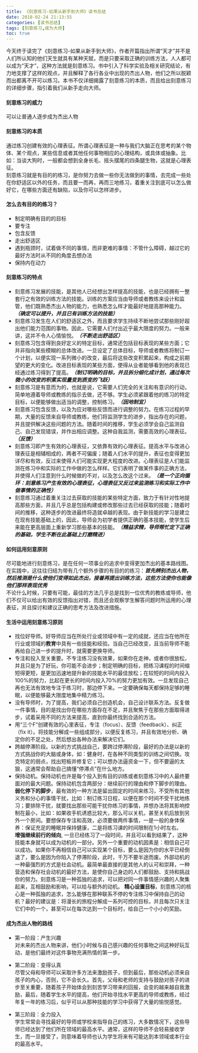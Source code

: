 ```yaml
---
title: 《刻意练习-如果从新手到大师》读书总结
date: 2018-02-24 21:13:55
categories: [读书总结]
tags: [刻意练习,成为大师]
toc: true
---
```


今天终于读完了《刻意练习-如果从新手到大师》，作者开篇指出所谓“天才”并不是人们所认知的他们天生就具有某种天赋，而是只要采取正确的训练方法，人人都可以成为“天才”，这种方法就是刻意练习。书中引入了科学实验及相关研究结论，有力地支撑了这样的观点，并且解释了各行各业中出现的杰出人物，他们之所以脱颖而出都离不开可以练习。本书不仅详细揭露了刻意练习的本质，而且给出刻意练习的详细步骤，指引着我们从新手走向大师。

<!--more-->

#### 刻意练习的威力
 可以让普通人逐步成为杰出人物

#### 刻意练习的本质
通过练习创建有效的心理表征。所谓心理表征是一种与我们大脑正在思考的某个物体、某个观点，某些信息或者其他任何事物相应的心理结构，或具体或抽象。比如：当谈大狗时，一般都会想到全身长毛、摇头摆尾的四条腿生物，这就是心理表征。<br>
刻意练习就是有目的的练习，是你努力去做一些你无法做到的事情，去完成一些处在你舒适区以外的任务，而且要一而再，再而三地练习，着重关注到底可以怎么做好它，在哪些方面还有缺陷，以及你可以怎样进步。

#### 怎么去有目的的练习？
* 制定明确有目的的目标
* 要专注
* 包含反馈
* 走出舒适区
* 遇到瓶颈时，试着做不同的事情，而非更难的事情：不管什么障碍，越过它的最好方法时从不同的角度去想办法
* 保持内在动力

#### 刻意练习的特点
* 刻意练习发展的技能，是其他人已经想出怎样提高的技能，也是已经拥有一整套行之有效的训练方法的技能。训练的方案应当由导师或者教练来设计和监管，他们既熟悉杰出人物的能力，也熟悉怎么样才能最好地提高那种能力。***（确定可以提升，并且已有训练方法的技能）***
* 刻意练习发生在人们的舒适区之外，而且要求学生持续不断地尝试那些刚好超出他们能力范围的事物。因此，它需要人们付出近乎最大限度的努力。一般来讲，这并不令人心情愉悦。***（不断走出舒适区）***
* 刻意练习包含得到良好定义的特定目标，通常还包括目标表现的某些方面；它并非指向某些模糊的总体改进。一旦设定了总体目标，导师或者教练将制订一个计划，以便实现一系列微小的改变，最后将这些改变积累起来，构成之前期望的更大的变化。改进目标表现的某些方面，使得从业者能够看到他的表现已经通过练习得到了提高。***（制订明确的目标，并且拆分细化成计划，通过每次微小的改变的积累实现量变到质变的飞跃）***
* 刻意练习是有意而为的，也就是说，它需要人们完全的关注和有意识的行动，简单地遵着导师或教练的指示去做，还不够。学生必须紧跟着他的练习的特定目标，以便能够做出适当的调整，控制练习。***（因地制宜）***
* 刻意练习包含反馈，以及为应对哪些反馈而进行调整的努力。在练习过程的早期，大量的反馈来自导师或教练，他们将监测学生的进步，指出存在的问题，并且提供解决这些问题的方法。随着时间的推移，学生必须学会自己监测自己、自己发现错误，并作出相应调整。这种自我监测，需要高效的心理表征。***（反馈）***
* 刻意练习即产生有效的心理表征，又依靠有效的心理表征。提高水平与改进心理表征是相辅相成的，两者不可偏废；随着人们水平的提升，表征也变得更加详尽和有效，反过来使得人们可能实现更大程度的改进。心理表征是人们能监测在练习中和实际的工作中做的怎么样样。它们表明了做某件事的正确方法，并使得人们注意到什么时候做的不对，以及怎么改这个过来。***（是一个正向循环：刻意练习产生有效的心理表征，心理表征又反过来监测练习和实际工作中做事情的正确性）***
* 刻意练习通过着重关注过去获取的技能的某些特定方面，致力于有针对性地提高那些方面，并且几乎总是包括构建或修改那些过去已经获取的技能；随着时间的推移，这种逐步的改进最终将造就卓越的表现。由于新技能的学习是建立在现有技能基础上的，因此，导师会为初学者提供正确的基本技能，使学生后来能在更高层面上重新学习那些基本的技能。***（精益求精，导师帮忙定下正确的基础，学生不断在此基础上打磨精进）***

#### 如何运用刻意原则
尽可能地进行刻意练习，是在任何一项事业的追求中变得更加杰出的基本路线图。在实践中，这往往归结为带有几个额外步骤的有目的的练习：***首先辨别杰出人物，然后推测是什么使他们变得如此杰出，接着再提出训练方法，这些方法使你也能像他们那样表现优秀*** <br>
不论什么时候，只要有可能，最佳的方法几乎总是找到一位优秀的教练或导师，他们不仅可以给出有效的反馈指出对错，而且还会观察学生解答问题时所运用的心理表征，并且探讨和建议正确的思考方法及改进措施。

#### 生活中运用刻意练习原则
* 找位好导师。好导师应当在所处行业或领域中有一定的成就，还应当在他所在行业或领域的**教育**中具有一些技能和经验。当自己已经改变，且当前导师不能再给自己进一步的提升时，就需要更换导师。
* 专注和投入至关重要。不专注练习没有效果，如果你在走神，或者你很放松，并且只是为了好玩，你可能不会进步；制定明确的目标，把练习课程的时间缩短得更短，是更加迅速地提升新的技能水平的最佳放松；在较短的时间内投入100%的努力，比起在更长的时间内投入70%的努力更加有效。一旦发现自己再也无法有效地专注于练习时，那边停下来。一定要确保每天都保持足够的睡眠，以便能够最大限度地集中精力练习。
* 没有导师时，为了提高，我们必须自己创造机会，自己设计联系方法。反复做一件事情，目的是找出你在哪些方面存在不足，并且聚焦于在那些方面取得进步，试着采用不同的方法来提高，直到你最终找到合适的方法。
* 用“三个F”创建有效的心里表征，专注（focus）、反馈（feedback）、纠正（fix it）。将技能分解成一些组成部分，以便反复练习，并且有效地分析、确定你的不足之处，然后想出各种办法来解决它们。
* 跨越停滞阶段。以新的方式挑战自己，要跨过停滞阶段，最好的办法是以新的方式挑战你的大脑或身体，如：健身时，在各种不同类型的训练之间切换。攻克特定的弱点，找出短板并修复它；可以想办法逼资金一下，但不要逼的太狠，这通常会帮助自己搞懂“停滞点”在什么地方。
* 保持动机。保持动机也许是每个投入到有目的训练或者刻意练习中的人最终要面对的最大问题。保持动机包含两部分：继续前行的理由和停下脚步的理由。<br>
  **弱化停下的脚步**，最有效的一种方法是留出固定的时间来练习，不受所有其他义务和分心的事情干扰，比如：制订练习日程，以便在那个时间不受干扰地练习；要排除干扰，就要找出那些可能干扰你练习的事情，并想办法将其影响控制在最小，比如：如果收手机诱惑比较大，那么可以关机，甚至关机后放到另外一个房间。要想保存专注和高效，必须要做两件事情，一是一般的身体保养：保证充足的睡眠并保持健康，二是将练习课的时间限制在1小时左右。<br>
  **增强继续前行的倾向**, 一旦已经练习了一段时间，并且可以看到结果了，这种技能本身就可以成为动机的一部分。另外一个重要的动机因素是：相信自己可以成功。如果你不再相信自己可以实现某个目标，要么是因为你的水平已经倒退了，要么是因为你陷入了停滞阶段，此时，千万不要半途而废。外部动机的一种最强烈的方式是社会动机。最简单最直接的是其他人的认可和崇拜，一种营造和保存社会动机的最好方法，是使你自己身边的人们都鼓励、支持和挑战你的努力。刻意练习是一种孤独的追求，可以把对同一件事情感兴趣的人聚集起来，互相鼓励和影响，可以给与额外的动机。
  **精心设置目标**，刻意练习的核心是一种孤独的追求，怎么能够在那种联系不停的专注练习中保持自己的动机？最好的建议是：将漫长的旅程分解成一系列可控的目标，并且每次只关注它们中的一个，甚至可以在每次达到一个目标时，给自己一个小小的奖励。
 
#### 成为杰出人物的路线
* 第一阶段：产生兴趣 <br>
	对未来的杰出人物来讲，他们小时候与自己感兴趣的任何事物之间这种好玩互动，是他们最终对这件事物充满热情的第一步。
	
* 第二阶段：变得认真 <br>
尽管父母和导师可以采取许多方法来激励孩子，但到最后，那些动机必须来自孩子的内心，否则，它不会长久。首先，父母和老师的支持与鼓励对孩子的进步至关重要，随着孩子开始体会到刻苦学习带来的回报，会变的越来越自我激励，最后，随着学生水平的提高，他们开始寻找水平更高的导师或教练，经过年复一年的练习后，似乎可以从那种技能的学习中获得了大量的愉悦感觉。

* 第三阶段：全力投入 <br>
学生常常会寻找最好的导师或学校来指导自己的练习，大多数情况下，这些导师已经达到了他们所在领域的最高水平。通常，这样的导师不会轻易接收学生，而一旦接受了，则意味着导师也认为学生将来有可能达到本领域或本行业的最高水平。

